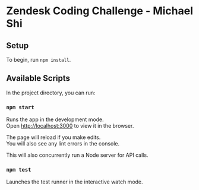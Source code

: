 # Zendesk Coding Challenge - Michael Shi

## Setup

To begin, run `npm install`.

## Available Scripts

In the project directory, you can run:

### `npm start`

Runs the app in the development mode.\
Open [http://localhost:3000](http://localhost:3000) to view it in the browser.

The page will reload if you make edits.\
You will also see any lint errors in the console.

This will also concurrently run a Node server for API calls.

### `npm test`

Launches the test runner in the interactive watch mode.
